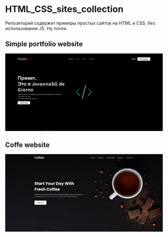 # HTML_CSS_sites_collection

Репозиторий содержит примеры простых сайтов на HTML и CSS, без использования JS. Ну почти.

## Simple portfolio website

![Simple website](/docs/simple_website.png)

## Coffe website

![Simple website](/docs/coffe_website.png)